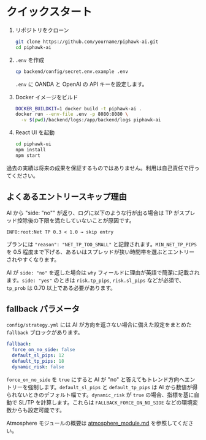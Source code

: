 # クイックスタート

1. リポジトリをクローン

   ```bash
   git clone https://github.com/yourname/piphawk-ai.git
   cd piphawk-ai
   ```

2. `.env` を作成

   ```bash
   cp backend/config/secret.env.example .env
   ```

   `.env` に OANDA と OpenAI の API キーを設定します。
3. Docker イメージをビルド

   ```bash
   DOCKER_BUILDKIT=1 docker build -t piphawk-ai .
   docker run --env-file .env -p 8080:8080 \
     -v $(pwd)/backend/logs:/app/backend/logs piphawk-ai
   ```

4. React UI を起動

   ```bash
   cd piphawk-ui
   npm install
   npm start
   ```

過去の実績は将来の成果を保証するものではありません。利用は自己責任で行ってください。

## よくあるエントリースキップ理由

AI から "side: \"no\"" が返り、ログに以下のような行が出る場合は TP がスプレッド控除後の下限を満たしていないことが原因です。

```text
INFO:root:Net TP 0.3 < 1.0 → skip entry
```

プランには `"reason": "NET_TP_TOO_SMALL"` と記録されます。`MIN_NET_TP_PIPS` を 0.5 程度まで下げる、あるいはスプレッドが狭い時間帯を選ぶとエントリーされやすくなります。

AI が `side: "no"` を返した場合は `why` フィールドに理由が英語で簡潔に記載されます。`side: "yes"` のときは `risk.tp_pips`, `risk.sl_pips` などが必須で、`tp_prob` は 0.70 以上である必要があります。

## fallback パラメータ

`config/strategy.yml` には AI が方向を返さない場合に備えた設定をまとめた `fallback` ブロックがあります。

```yaml
fallback:
  force_on_no_side: false
  default_sl_pips: 12
  default_tp_pips: 18
  dynamic_risk: false
```

`force_on_no_side` を `true` にすると AI が "no" と答えてもトレンド方向へエントリーを強制します。`default_sl_pips` と `default_tp_pips` は AI から数値が得られないときのデフォルト幅です。`dynamic_risk` が `true` の場合、指標を基に自動で SL/TP を計算します。これらは `FALLBACK_FORCE_ON_NO_SIDE` などの環境変数からも設定可能です。

Atmosphere モジュールの概要は [atmosphere_module.md](atmosphere_module.md) を参照してください。
